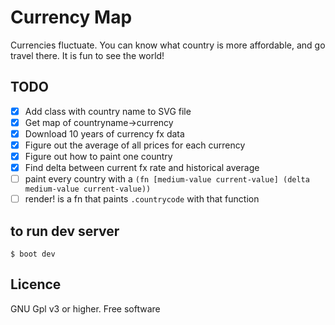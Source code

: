 # Currency Map
Currencies fluctuate. You can know what country is more affordable, and go travel there. It is fun to see the world!

## TODO

- [x] Add class with country name to SVG file
- [x] Get map of countryname->currency
- [x] Download 10 years of currency fx data
- [x] Figure out the average of all prices for each currency
- [x] Figure out how to paint one country
- [x] Find delta between current fx rate and historical average
- [ ] paint every country with a `(fn [medium-value current-value] (delta medium-value current-value))`
- [ ] render! is a fn that paints `.countrycode` with that function

## to run dev server
`$ boot dev`

## Licence
GNU Gpl v3 or higher. Free software
